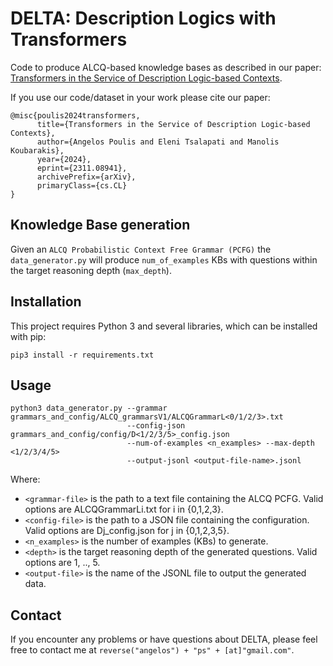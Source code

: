 # DELTA: Description Logics with Transformers

Code to produce ALCQ-based knowledge bases as described in our paper: [Transformers in the Service of Description Logic-based Contexts](https://arxiv.org/pdf/2311.08941).

If you use our code/dataset in your work please cite our paper:
```
@misc{poulis2024transformers,
      title={Transformers in the Service of Description Logic-based Contexts}, 
      author={Angelos Poulis and Eleni Tsalapati and Manolis Koubarakis},
      year={2024},
      eprint={2311.08941},
      archivePrefix={arXiv},
      primaryClass={cs.CL}
}
```

## Knowledge Base generation

Given an `ALCQ Probabilistic Context Free Grammar (PCFG)` the `data_generator.py` will produce `num_of_examples` KBs with questions within the target reasoning depth (`max_depth`).

## Installation

This project requires Python 3 and several libraries, which can be installed with pip:

```
pip3 install -r requirements.txt
```

## Usage

```
python3 data_generator.py --grammar grammars_and_config/ALCQ_grammarsV1/ALCQGrammarL<0/1/2/3>.txt 
                          --config-json grammars_and_config/config/D<1/2/3/5>_config.json 
                          --num-of-examples <n_examples> --max-depth <1/2/3/4/5> 
                          --output-jsonl <output-file-name>.jsonl
```

Where:

* `<grammar-file>` is the path to a text file containing the ALCQ PCFG. Valid options are ALCQGrammarLi.txt for i in {0,1,2,3}.
* `<config-file>` is the path to a JSON file containing the configuration. Valid options are Dj_config.json for j in {0,1,2,3,5}.
* `<n_examples>` is the number of examples (KBs) to generate.
* `<depth>` is the target reasoning depth of the generated questions. Valid options are 1, .., 5.
* `<output-file>` is the name of the JSONL file to output the generated data.


## Contact

If you encounter any problems or have questions about DELTA, please feel free to contact me at `reverse("angelos") + "ps" + [at]"gmail.com"`.
